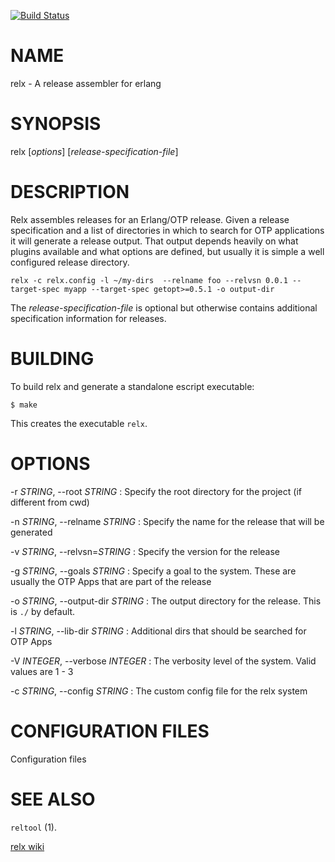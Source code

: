 [![Build Status](https://drone.io/github.com/erlware/relx/status.png)](https://drone.io/github.com/erlware/relx/latest)

# NAME

relx - A release assembler for erlang

# SYNOPSIS

relx [*options*] [*release-specification-file*]

# DESCRIPTION

Relx assembles releases for an Erlang/OTP release. Given a release
specification and a list of directories in which to search for OTP
applications it will generate a release output. That output depends
heavily on what plugins available and what options are defined, but
usually it is simple a well configured release directory.

    relx -c relx.config -l ~/my-dirs  --relname foo --relvsn 0.0.1 --target-spec myapp --target-spec getopt>=0.5.1 -o output-dir

The *release-specification-file* is optional but otherwise contains
additional specification information for releases.

# BUILDING

To build relx and generate a standalone escript executable:

    $ make

This creates the executable `relx`.

# OPTIONS

-r *STRING*, \--root *STRING*
:   Specify the root directory for the project (if different from cwd)

-n *STRING*, \--relname *STRING*
:   Specify the name for the release that will be generated

-v *STRING*, \--relvsn=*STRING*
:   Specify the version for the release

-g *STRING*, \--goals *STRING*
:   Specify a goal to the system. These are usually the OTP
  Apps that are part of the release

-o *STRING*, \--output-dir *STRING*
:  The output directory for the release. This is `./` by default.

-l *STRING*, \--lib-dir *STRING*
:  Additional dirs that should be searched for OTP Apps

-V *INTEGER*, \--verbose *INTEGER*
: The verbosity level of the system. Valid values are 1 - 3

-c *STRING*, \--config *STRING*
: The custom config file for the relx system

# CONFIGURATION FILES

Configuration files

# SEE ALSO

`reltool` (1).

[relx wiki](https://github.com/erlware/relx/wiki)
